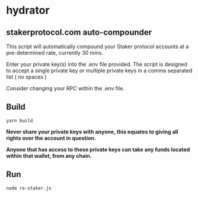 # hydrator
## stakerprotocol.com auto-compounder

This script will automatically compound your Staker protocol accounts at a pre-determined rate, currently 30 mins.

Enter your private key(s) into the .env file provided. The script is designed to accept a single private key or multiple private keys in a comma separated list ( no spaces )

Consider changing your RPC within the .env file.

## Build

```
yarn build
```

__Never share your private keys with anyone, this equates to giving all rights over the account in question.__

__Anyone that has access to these private keys can take any funds located within that wallet, from any chain.__


## Run

```
node re-staker.js
```

